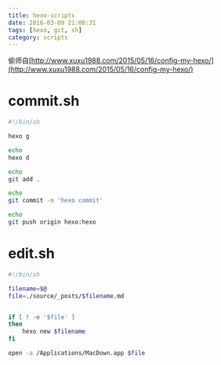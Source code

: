 ```yaml
---
title: hexo-scripts
date: 2016-03-09 21:00:31
tags: [hexo, git, sh]
category: scripts
---
```


偷师自[http://www.xuxu1988.com/2015/05/16/config-my-hexo/](http://www.xuxu1988.com/2015/05/16/config-my-hexo/)

# commit.sh
```sh
#!/bin/sh

hexo g

echo
hexo d

echo
git add .

echo
git commit -m 'hexo commit'

echo
git push origin hexo:hexo
```

# edit.sh
```sh
#!/bin/sh

filename=$@
file=./source/_posts/$filename.md


if [ ! -e '$file' ]
then 
    hexo new $filename
fi 

open -a /Applications/MacDown.app $file

```